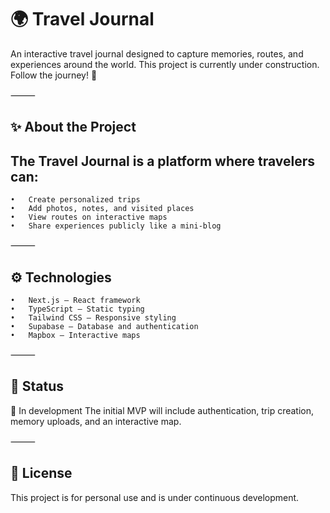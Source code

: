 # 🌍 Travel Journal

An interactive travel journal designed to capture memories, routes, and experiences around the world.
This project is currently under construction. Follow the journey! 🚀

⸻

## ✨ About the Project

## The Travel Journal is a platform where travelers can:

    •	Create personalized trips
    •	Add photos, notes, and visited places
    •	View routes on interactive maps
    •	Share experiences publicly like a mini-blog

⸻

## ⚙️ Technologies

    •	Next.js — React framework
    •	TypeScript — Static typing
    •	Tailwind CSS — Responsive styling
    •	Supabase — Database and authentication
    •	Mapbox — Interactive maps

⸻

## 📌 Status

🚧 In development
The initial MVP will include authentication, trip creation, memory uploads, and an interactive map.

⸻

## 📜 License

This project is for personal use and is under continuous development.
